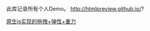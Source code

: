 ﻿此库记录所有个人Demo。
http://htmlpreview.github.io/?

<a href="http://htmlpreview.github.io/?https://github.com/a5150400/Pit-project/blob/master/%E5%8E%9F%E7%94%9FJS%E5%AE%9E%E7%8E%B0%E6%8B%96%E6%8B%BD%2B%E5%BC%B9%E6%80%A7%2B%E7%A2%B0%E6%92%9E/%E5%8E%9F%E7%94%9FJS%E5%AE%9E%E7%8E%B0%E6%8B%96%E6%8B%BD%2B%E5%BC%B9%E6%80%A7%2B%E7%A2%B0%E6%92%9E.html">原生js实现的拖拽+弹性+重力</a>